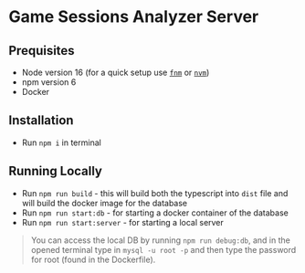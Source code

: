 # Game Sessions Analyzer Server
## Prequisites

* Node version 16 (for a quick setup use [`fnm`](https://github.com/Schniz/fnm) or [`nvm`](https://github.com/nvm-sh/nvm))
* npm version 6
* Docker


## Installation

* Run `npm i` in terminal

## Running Locally

* Run `npm run build` - this will build both the typescript into `dist` file and will build the docker image for the database
* Run `npm run start:db` - for starting a docker container of the database
* Run `npm run start:server` - for starting a local server

> You can access the local DB by running `npm run debug:db`, and in the opened terminal type in `mysql -u root -p` and then type the password for root (found in the Dockerfile).